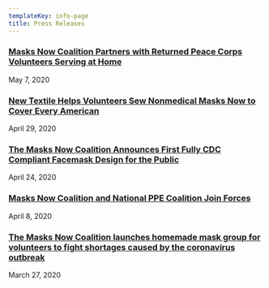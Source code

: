 ```yaml
---
templateKey: info-page
title: Press Releases
---
```

### [Masks Now Coalition Partners with Returned Peace Corps Volunteers Serving at Home](https://www.prnewswire.com/news-releases/masks-now-coalition-partners-with-returning-peace-corps-volunteers-serving-at-home-301054908.html)

May 7, 2020

### [New Textile Helps Volunteers Sew Nonmedical Masks Now to Cover Every American](https://www.prnewswire.com/news-releases/new-textile-helps-volunteers-sew-nonmedical-masks-now-to-cover-every-american-301049001.html)

April 29, 2020

### [The Masks Now Coalition Announces First Fully CDC Compliant Facemask Design for the Public](https://www.prnewswire.com/news-releases/the-masks-now-coalition-announces-first-fully-cdc-compliant-facemask-design-for-the-public-301046790.html)

April 24, 2020

### [Masks Now Coalition and National PPE Coalition Join Forces](https://medium.com/themasksnowcoalition/masks-now-coalition-and-national-ppe-coalition-join-forces-press-release-4087785d244a?source=collection_home---6------2-----------------------)

April 8, 2020

### [The Masks Now Coalition launches homemade mask group for volunteers to fight shortages caused by the coronavirus outbreak](https://drive.google.com/file/d/1aTWVGrWhtOOVfSRirz0y0GovyfJrHRfb/view?usp=sharing)

March 27, 2020